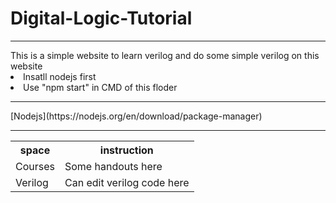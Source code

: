 # Digital-Logic-Tutorial
<HR>
This is a simple website to learn verilog and do some simple verilog on this website<BR>
  <li>Insatll nodejs first</li>
  <li>Use "npm start" in CMD of this floder</li>
<HR>
[Nodejs](https://nodejs.org/en/download/package-manager)
<HR>
<table>
  <tr><th>space</th><th>instruction</th></tr>
  <tr><td>Courses</td><td>Some handouts here</td></tr>
  <tr><td>Verilog</td><td>Can edit verilog code here</td></tr>
</table>
